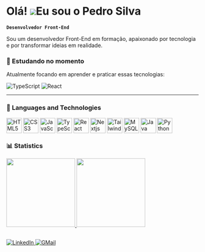 Olá! ![](https://user-images.githubusercontent.com/18350557/176309783-0785949b-9127-417c-8b55-ab5a4333674e.gif)Eu sou o Pedro Silva
===================================================================================================================================

**`Desenvolvedor Front-End`**

Sou um desenvolvedor Front-End em formação, apaixonado por tecnologia e por transformar ideias em realidade.

### 🌱 Estudando no momento
Atualmente focando em aprender e praticar essas tecnologias:
<p align="left">
  <img src="https://img.shields.io/badge/TypeScript-007ACC?style=for-the-badge&logo=typescript&logoColor=white" alt="TypeScript" />
  <img src="https://img.shields.io/badge/React-20232A?style=for-the-badge&logo=react&logoColor=61DAFB" alt="React" />
</p>

---

### 🚀 Languages and Technologies
<div style="display: inline-block;">
  <img 
    align="center" 
    alt="HTML5"
    title="HTML5"
    height="40"
    width="40"
    src="https://cdn.jsdelivr.net/gh/devicons/devicon@latest/icons/html5/html5-original.svg"
  >
   <img 
    align="center" 
    alt="CSS3"
    title="CSS3"
    height="40"
    width="40"
    src="https://cdn.jsdelivr.net/gh/devicons/devicon@latest/icons/css3/css3-original.svg"
  >
  <img 
    align="center" 
    alt="JavaScript"
    title="JavaScript"
    height="40"
    width="40"
    src="https://cdn.jsdelivr.net/gh/devicons/devicon@latest/icons/javascript/javascript-original.svg"
  >
  <img 
    align="center" 
    alt="TypeScript"
    title="TypeScript"
    height="40"
    width="40"
    src="https://cdn.jsdelivr.net/gh/devicons/devicon@latest/icons/typescript/typescript-original.svg"
  >
  <img 
    align="center" 
    alt="React"
    title="React"
    height="40"
    width="40"
    src="https://cdn.jsdelivr.net/gh/devicons/devicon@latest/icons/react/react-original.svg"
  >
  <img 
    align="center" 
    alt="Nextjs"
    title="Nextjs"
    height="40"
    width="40"
    src="https://cdn.jsdelivr.net/gh/devicons/devicon@latest/icons/nextjs/nextjs-original.svg"
  >
  <img 
    align="center" 
    alt="Tailwind"
    title="Tailwind"
    height="40"
    width="40"
    src="https://cdn.jsdelivr.net/gh/devicons/devicon@latest/icons/tailwindcss/tailwindcss-original.svg"
  >
  <img 
    align="center" 
    alt="MySQL"
    title="MySQL"
    height="40"
    width="40"
    src="https://cdn.jsdelivr.net/gh/devicons/devicon@latest/icons/mysql/mysql-original.svg"
  >
  <img 
    align="center" 
    alt="Java"
    title="Java"
    height="40"
    width="40"
    src="https://cdn.jsdelivr.net/gh/devicons/devicon@latest/icons/java/java-original.svg"
  >
    <img 
    align="center" 
    alt="Python"
    title="Python"
    height="40"
    width="40"
    src="https://cdn.jsdelivr.net/gh/devicons/devicon@latest/icons/python/python-original.svg"
  >
</div>

### 📊 Statistics
<div> 
  <a href="https://github.com/silvapedrodev">
  <img height="180em" src="https://github-readme-stats.vercel.app/api?username=silvapedrodev&show_icons=true&theme=nightowl&include_all_commits=flase"/>
  <img height="180em" src="https://github-readme-stats.vercel.app/api/top-langs/?username=silvapedrodev&theme=nightowl&layout=compact&custom_title=Most%20Used%20Languages&langs_count=9"/>
</div>

##

 <div>
  <a href="https://www.linkedin.com/in/py-pedrosilva/" target="_blank">
    <img src="https://img.shields.io/badge/LinkedIn-0077B5?style=for-the-badge&logo=linkedin&logoColor=white" alt="LinkedIn">
  </a>
   <a href="mailto:py.pedrosilva@gmail.com" target="_blank">
    <img src="https://img.shields.io/badge/Gmail-D14836?style=for-the-badge&logo=gmail&logoColor=white" alt="GMail">
  </a>
</div>
